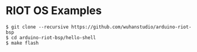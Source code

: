 # RIOT OS Examples

```
$ git clone --recursive https://github.com/wuhanstudio/arduino-riot-bsp
$ cd arduino-riot-bsp/hello-shell
$ make flash
```
